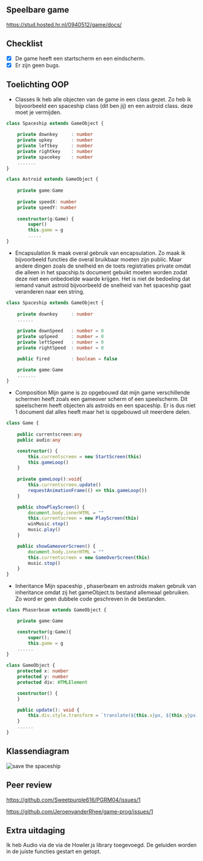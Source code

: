 ## Speelbare game

https://stud.hosted.hr.nl/0940512/game/docs/

## Checklist

- [x] De game heeft een startscherm en een eindscherm.
- [x] Er zijn geen bugs.

## Toelichting OOP 

- Classes
Ik heb alle objecten van de game in een class gezet. Zo heb ik bijvoorbeeld een spaceship class (dit ben jij) en een astroid class. deze moet je vermijden.
```TypeScript
class Spaceship extends GameObject {
     
    private downkey     : number
    private upkey       : number
    private leftkey     : number
    private rightkey    : number
    private spacekey    : number
    .......
}
```
```TypeScript
class Astroid extends GameObject {
    
    private game:Game
    
    private speedX: number
    private speedY: number
    
    constructor(g:Game) {
        super()
        this.game = g
        .....
}
```
- Encapsulation 
Ik maak overal gebruik van encapsulation. Zo maak ik bijvoorbeeld functies die overal bruikbaar moeten zijn public. Maar andere dingen zoals de snelheid en de toets registraties private omdat die alleen in het spacship.ts document gebuikt moeten worden zodat deze niet een onbedoelde waarde krijgen. Het is niet de bedoeling dat iemand vanuit astroid bijvoorbeeld de snelheid van het spaceship gaat veranderen naar een string.
```TypeScript
class Spaceship extends GameObject {
     
    private downkey     : number
    ......
    
    private downSpeed   : number = 0
    private upSpeed     : number = 0
    private leftSpeed   : number = 0
    private rightSpeed  : number = 0

    public fired        : boolean = false

    private game:Game
    .......
}
```
- Composition
Mijn game is zo opgebouwd dat mijn game verschillende schermen heeft zoals een gameover scherm of een speelscherm. Dit speelscherm heeft objecten als astroids en een spaceship. Er is dus niet 1 document dat alles heeft maar het is opgebouwd uit meerdere delen.
```TypeScript
class Game {
    
    public currentscreen:any
    public audio:any

    constructor() {
        this.currentscreen = new StartScreen(this)
        this.gameLoop()        
    }
    
    private gameLoop():void{
        this.currentscreen.update()   
        requestAnimationFrame(() => this.gameLoop())
    }

    public showPlayScreen() {
        document.body.innerHTML = ""
        this.currentscreen = new PlayScreen(this)
        winMusic.stop()
        music.play()
    }

    public showGameoverScreen() {
        document.body.innerHTML = ""
        this.currentscreen = new GameOverScreen(this)
        music.stop()
    }
}
```
- Inheritance
Mijn spaceship , phaserbeam en astroids maken gebruik van inheritance omdat zij het gameObject.ts bestand allemeaal gebruiken. Zo word er geen dubbele code geschreven in de bestanden.

```TypeScript
class Phaserbeam extends GameObject {

    private game:Game

    constructor(g:Game){
        super();
        this.game = g
    ......
}
```
```TypeScript
class GameObject {
    protected x: number
    protected y: number
    protected div: HTMLElement

    constructor() {
    }

    public update(): void {
        this.div.style.transform = `translate(${this.x}px, ${this.y}px)`
    }
    ......
}
```
## Klassendiagram

![save the spaceship](https://user-images.githubusercontent.com/32699476/41508388-43bc07c6-7244-11e8-9320-c072c10f8622.png)

## Peer review

https://github.com/Sweetpurple616/PGRM04/issues/1

https://github.com/JeroenvanderRhee/game-prog/issues/1

## Extra uitdaging

Ik heb Audio via de via de Howler.js library toegevoegd. De geluiden worden in de juiste functies gestart en getopt.
